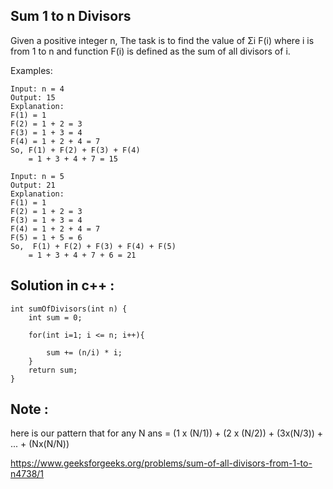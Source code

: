 ## Sum 1 to n Divisors

Given a positive integer n, The task is to find the value of Σi F(i) where i is from 1 to n and function F(i) is defined as the sum of all divisors of i.

Examples:

    Input: n = 4
    Output: 15
    Explanation:
    F(1) = 1
    F(2) = 1 + 2 = 3
    F(3) = 1 + 3 = 4
    F(4) = 1 + 2 + 4 = 7
    So, F(1) + F(2) + F(3) + F(4)
        = 1 + 3 + 4 + 7 = 15

    Input: n = 5
    Output: 21
    Explanation:
    F(1) = 1
    F(2) = 1 + 2 = 3
    F(3) = 1 + 3 = 4
    F(4) = 1 + 2 + 4 = 7
    F(5) = 1 + 5 = 6
    So,  F(1) + F(2) + F(3) + F(4) + F(5)
        = 1 + 3 + 4 + 7 + 6 = 21

## Solution in c++ :

    int sumOfDivisors(int n) {
        int sum = 0;
        
        for(int i=1; i <= n; i++){
            
            sum += (n/i) * i;
        }
        return sum;
    }

## Note :

here is our pattern that for any N 
ans = (1 x (N/1)) + (2 x (N/2)) + (3x(N/3)) + ... + (Nx(N/N)) 

https://www.geeksforgeeks.org/problems/sum-of-all-divisors-from-1-to-n4738/1
